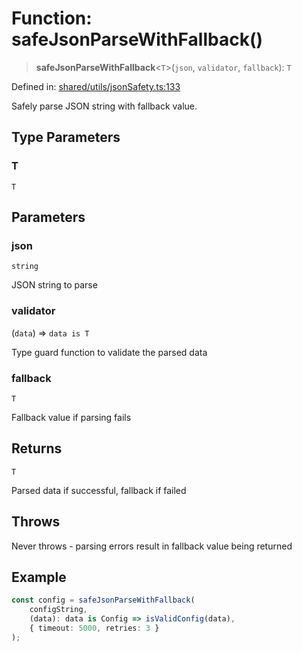 # Function: safeJsonParseWithFallback()

> **safeJsonParseWithFallback**\<`T`\>(`json`, `validator`, `fallback`): `T`

Defined in: [shared/utils/jsonSafety.ts:133](https://github.com/Nick2bad4u/Uptime-Watcher/blob/8a1973382d5fe14c52996ecda381894eb7ecd4a6/shared/utils/jsonSafety.ts#L133)

Safely parse JSON string with fallback value.

## Type Parameters

### T

`T`

## Parameters

### json

`string`

JSON string to parse

### validator

(`data`) => `data is T`

Type guard function to validate the parsed data

### fallback

`T`

Fallback value if parsing fails

## Returns

`T`

Parsed data if successful, fallback if failed

## Throws

Never throws - parsing errors result in fallback value being returned

## Example

```typescript
const config = safeJsonParseWithFallback(
    configString,
    (data): data is Config => isValidConfig(data),
    { timeout: 5000, retries: 3 }
);
```
